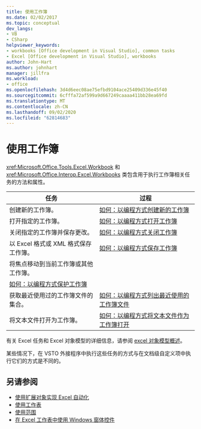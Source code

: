 ```yaml
---
title: 使用工作簿
ms.date: 02/02/2017
ms.topic: conceptual
dev_langs:
- VB
- CSharp
helpviewer_keywords:
- workbooks [Office development in Visual Studio], common tasks
- Excel [Office development in Visual Studio], workbooks
author: John-Hart
ms.author: johnhart
manager: jillfra
ms.workload:
- office
ms.openlocfilehash: 3d4d6eec08ae75efbd9104ace25409d336e45f40
ms.sourcegitcommit: 6cfffa72af599a9d667249caaaa411bb28ea69fd
ms.translationtype: MT
ms.contentlocale: zh-CN
ms.lasthandoff: 09/02/2020
ms.locfileid: "62814683"
---
```

# <a name="work-with-workbooks"></a>使用工作簿
  <xref:Microsoft.Office.Tools.Excel.Workbook> 和 <xref:Microsoft.Office.Interop.Excel.Workbooks> 类包含用于执行工作簿相关任务的方法和属性。

|任务|过程|
|----------|---------------|
|创建新的工作簿。|[如何：以编程方式创建新的工作簿](../vsto/how-to-programmatically-create-new-workbooks.md)|
|打开指定的工作簿。|[如何：以编程方式打开工作簿](../vsto/how-to-programmatically-open-workbooks.md)|
|关闭指定的工作簿并保存更改。|[如何：以编程方式关闭工作簿](../vsto/how-to-programmatically-close-workbooks.md)|
|以 Excel 格式或 XML 格式保存工作簿。|[如何：以编程方式保存工作簿](../vsto/how-to-programmatically-save-workbooks.md)|
|将焦点移动到当前工作簿或其他工作簿。|
|[如何：以编程方式保护工作簿](../vsto/how-to-programmatically-protect-workbooks.md)|
|获取最近使用过的工作簿文件的集合。|[如何：以编程方式列出最近使用的工作簿文件](../vsto/how-to-programmatically-list-recently-used-workbook-files.md)|
|将文本文件打开为工作簿。|[如何：以编程方式将文本文件作为工作簿打开](../vsto/how-to-programmatically-open-text-files-as-workbooks.md)|

 有关 Excel 任务和 Excel 对象模型的详细信息，请参阅 [excel 对象模型概述](../vsto/excel-object-model-overview.md)。

 某些情况下，在 VSTO 外接程序中执行这些任务的方式与在文档级自定义项中执行它们的方式是不同的。

## <a name="see-also"></a>另请参阅
- [使用扩展对象实现 Excel 自动化](../vsto/automating-excel-by-using-extended-objects.md)
- [使用工作表](../vsto/working-with-worksheets.md)
- [使用范围](../vsto/working-with-ranges.md)
- [在 Excel 工作表中使用 Windows 窗体控件](../vsto/using-windows-forms-controls-on-excel-worksheets.md)
